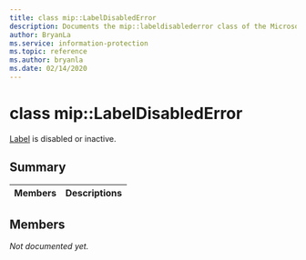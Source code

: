```yaml
---
title: class mip::LabelDisabledError 
description: Documents the mip::labeldisablederror class of the Microsoft Information Protection (MIP) SDK.
author: BryanLa
ms.service: information-protection
ms.topic: reference
ms.author: bryanla
ms.date: 02/14/2020
---
```


# class mip::LabelDisabledError 
[Label](undefined) is disabled or inactive.
  
## Summary
 Members                        | Descriptions                                
--------------------------------|---------------------------------------------
  
## Members
_Not documented yet._
